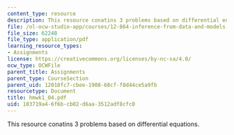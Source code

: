 ```yaml
---
content_type: resource
description: This resource conatins 3 problems based on differential equations.
file: /ol-ocw-studio-app/courses/12-864-inference-from-data-and-models-spring-2005/103719a46f6bcb02d6aa3512adf8cfc0_hmwk1_04.pdf
file_size: 62248
file_type: application/pdf
learning_resource_types:
- Assignments
license: https://creativecommons.org/licenses/by-nc-sa/4.0/
ocw_type: OCWFile
parent_title: Assignments
parent_type: CourseSection
parent_uid: 12018fc7-cbee-1908-68cf-f8d44ce5a9fb
resourcetype: Document
title: hmwk1_04.pdf
uid: 103719a4-6f6b-cb02-d6aa-3512adf8cfc0
---
```

This resource conatins 3 problems based on differential equations.